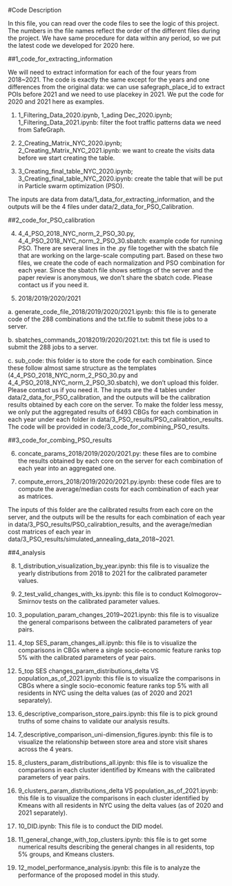 #Code Description

In this file, you can read over the code files to see the logic of this project. The numbers in the file names reflect the order of the different files during the project. We have same procedure for data within any period, so we put the latest code we developed for 2020 here. 

##1_code_for_extracting_information

We will need to extract information for each of the four years from 2018~2021. The code is exactly the same except for the years and one differences from the original data: we can use safegraph_place_id to extract POIs before 2021 and we need to use placekey in 2021. We put the code for 2020 and 2021 here as examples.

1.	1_Filtering_Data_2020.ipynb, 1_ading Dec_2020.ipynb; 1_Filtering_Data_2021.ipynb: filter the foot traffic patterns data we need from SafeGraph.

2.	2_Creating_Matrix_NYC_2020.ipynb; 2_Creating_Matrix_NYC_2021.ipynb: we want to create the visits data before we start creating the table.

3.	3_Creating_final_table_NYC_2020.ipynb; 3_Creating_final_table_NYC_2020.ipynb: create the table that will be put in Particle swarm optimization (PSO).

The inputs are data from data/1_data_for_extracting_information, and the outputs will be the 4 files under data/2_data_for_PSO_Calibration.

##2_code_for_PSO_calibration

4.	4_4_PSO_2018_NYC_norm_2_PSO_30.py, 4_4_PSO_2018_NYC_norm_2_PSO_30.sbatch: example code for running PSO. There are several lines in the .py file together with the sbatch file that are working on the large-scale computing part. Based on these two files, we create the code of each normalization and PSO combination for each year. Since the sbatch file shows settings of the server and the paper review is anonymous, we don’t share the sbatch code. Please contact us if you need it.

5.	2018/2019/2020/2021

a.	generate_code_file_2018/2019/2020/2021.ipynb: this file is to generate code of the 288 combinations and the txt.file to submit these jobs to a server.

b.	sbatches_commands_20182019/2020/2021.txt: this txt file is used to submit the 288 jobs to a server.

c.	sub_code: this folder is to store the code for each combination. Since these follow almost same structure as the templates (4_4_PSO_2018_NYC_norm_2_PSO_30.py and 4_4_PSO_2018_NYC_norm_2_PSO_30.sbatch), we don’t upload this folder. Please contact us if you need it.
The inputs are the 4 tables under data/2_data_for_PSO_calibration, and the outputs will be the calibration results obtained by each core on the server.  To make the folder less messy, we only put the aggregated results of 6493 CBGs for each combination in each year under each folder in data/3_PSO_results/PSO_calirabtion_results. The code will be provided in code/3_code_for_combining_PSO_results.

##3_code_for_combing_PSO_results

6.	concate_params_2018/2019/2020/2021.py: these files are to combine the results obtained by each core on the server for each combination of each year into an aggregated one.

7.	compute_errors_2018/2019/2020/2021.py.ipynb: these code files are to compute the average/median costs for each combination of each year as matrices.

The inputs of this folder are the calibrated results from each core on the server, and the outputs will be the results for each combination of each year in data/3_PSO_results/PSO_calirabtion_results, and the average/median cost matrices of each year in data/3_PSO_results/simulated_annealing_data_2018~2021.

##4_analysis

8.	1_distribution_visualization_by_year.ipynb: this file is to visualize the yearly distributions from 2018 to 2021 for the calibrated parameter values.

9.	2_test_valid_changes_with_ks.ipynb: this file is to conduct Kolmogorov–Smirnov tests on the calibrated parameter values.

10.	3_population_param_changes_2019~2021.ipynb: this file is to visualize the general comparisons between the calibrated parameters of year pairs.

11.	4_top SES_param_changes_all.ipynb: this file is to visualize the comparisons in CBGs where a single socio-economic feature ranks top 5% with the calibrated parameters of year pairs.

12.	5_top SES changes_param_distributions_delta VS population_as_of_2021.ipynb: this file is to visualize the comparisons in CBGs where a single socio-economic feature ranks top 5% with all residents in NYC using the delta values (as of 2020 and 2021 separately).

13.	6_descriptive_comparison_store_pairs.ipynb: this file is to pick ground truths of some chains to validate our analysis results.

14.	7_descriptive_comparison_uni-dimension_figures.ipynb: this file is to visualize the relationship between store area and store visit shares across the 4 years.

15.	8_clusters_param_distributions_all.ipynb: this file is to visualize the comparisons in each cluster identified by Kmeans with the calibrated parameters of year pairs.

16.	9_clusters_param_distributions_delta VS population_as_of_2021.ipynb: this file is to visualize the comparisons in each cluster identified by Kmeans with all residents in NYC using the delta values (as of 2020 and 2021 separately).

17.	10_DID.ipynb: This file is to conduct the DID model.

18.	11_general_change_with_top_clusters.ipynb: this file is to get some numerical results describing the general changes in all residents, top 5% groups, and Kmeans clusters.

19.	12_model_performance_analysis.ipynb: this file is to analyze the performance of the proposed model in this study.
